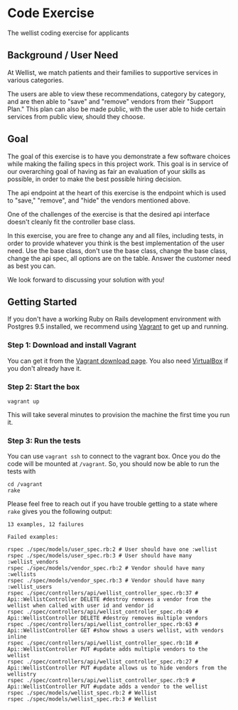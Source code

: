 # Code Exercise
The wellist coding exercise for applicants

## Background / User Need

At Wellist, we match patients and their families to supportive services in various 
categories. 

The users are able to view these recommendations, category by category, and are then able
to "save" and "remove" vendors from their "Support Plan." This plan can also be made public,
with the user able to hide certain services from public view, should they choose.

## Goal
The goal of this exercise is to have you demonstrate a few software choices while
making the failing specs in this project work. This goal is in service of our
overarching goal of having as fair an evaluation of your skills as possible, in order to 
make the best possible hiring decision.

The api endpoint at the heart of this exercise is the endpoint which is used to "save," 
"remove", and "hide" the vendors mentioned above.

One of the challenges of the exercise is that the desired api interface doesn't cleanly
fit the controller base class. 

In this exercise, you are free to change any and all files, including tests, in order to
provide whatever you think is the best implementation of the user need. Use the base class,
don't use the base class, change the base class, change the api spec, all options are on
the table. Answer the customer need as best you can.

We look forward to discussing your solution with you!

## Getting Started

If you don't have a working Ruby on Rails development environment with
Postgres 9.5 installed, we recommend using [Vagrant](https://www.vagrantup.com/)
to get up and running.

### Step 1: Download and install Vagrant

You can get it from the
[Vagrant download page](https://www.vagrantup.com/downloads.html).
You also need [VirtualBox](https://www.virtualbox.org/wiki/Downloads)
if you don't already have it.

### Step 2: Start the box

    vagrant up

This will take several minutes to provision the machine the first
time you run it.

### Step 3: Run the tests

You can use `vagrant ssh` to connect to the vagrant box. Once you do
the code will be mounted at `/vagrant`. So, you should now be able to run
the tests with

    cd /vagrant
    rake

Please feel free to reach out if you have trouble getting to a state where `rake` gives
you the following output:

```
13 examples, 12 failures

Failed examples:

rspec ./spec/models/user_spec.rb:2 # User should have one :wellist
rspec ./spec/models/user_spec.rb:3 # User should have many :wellist_vendors
rspec ./spec/models/vendor_spec.rb:2 # Vendor should have many :wellists
rspec ./spec/models/vendor_spec.rb:3 # Vendor should have many :wellist_users
rspec ./spec/controllers/api/wellist_controller_spec.rb:37 # Api::WellistController DELETE #destroy removes a vendor from the wellist when called with user id and vendor id
rspec ./spec/controllers/api/wellist_controller_spec.rb:49 # Api::WellistController DELETE #destroy removes multiple vendors
rspec ./spec/controllers/api/wellist_controller_spec.rb:63 # Api::WellistController GET #show shows a users wellist, with vendors inline
rspec ./spec/controllers/api/wellist_controller_spec.rb:18 # Api::WellistController PUT #update adds multiple vendors to the wellist
rspec ./spec/controllers/api/wellist_controller_spec.rb:27 # Api::WellistController PUT #update allows us to hide vendors from the wellistry
rspec ./spec/controllers/api/wellist_controller_spec.rb:9 # Api::WellistController PUT #update adds a vendor to the wellist
rspec ./spec/models/wellist_spec.rb:2 # Wellist 
rspec ./spec/models/wellist_spec.rb:3 # Wellist 
```
